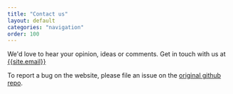 ```yaml
---
title: "Contact us"
layout: default
categories: "navigation"
order: 100
---
```


We'd love to hear your opinion, ideas or comments. Get in touch with us at
[{{site.email}}](mailto:{{site.email}})

To report a bug on the website, please file an issue on the [original github
repo](https://github.com/suyashmahar/jekyll-conf-website/issues/new).

<!-- <iframe class="embedded-form" style="width: 100%;" -->
<!-- onload='this.style.background = "none";' -->
<!-- src="https://docs.google.com/forms/d/e/1FAIpQLScYLU6gcRqpxKo69l6c8BBQguiWh9_OSZPnr2xxTzVwXwuFSA/viewform?embedded=true" -->
<!-- height="1290" frameborder="0" marginheight="0" allowtransparency="false" -->
<!-- marginwidth="0">Loading…</iframe> -->

